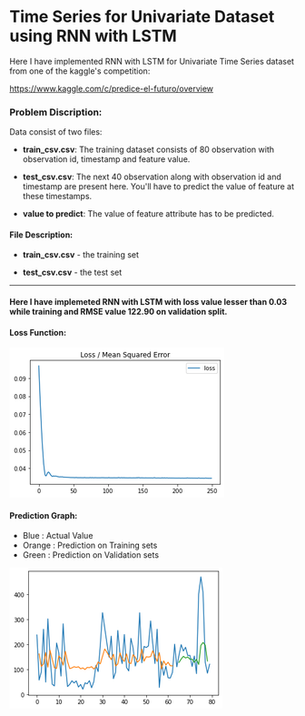 # Time Series for Univariate Dataset using RNN with LSTM

Here I have implemented RNN with LSTM for Univariate Time Series dataset from one of the kaggle's competition:

https://www.kaggle.com/c/predice-el-futuro/overview

### **Problem Discription:**

Data consist of two files:

- **train_csv.csv**: The training dataset consists of 80 observation with observation id, timestamp and feature value.

- **test_csv.csv**: The next 40 observation along with observation id and timestamp are present here. You'll have to predict the value of feature at these timestamps.

- **value to predict**: The value of feature attribute has to be predicted.

#### File Description:

- **train_csv.csv** - the training set

- **test_csv.csv** - the test set

---

 ####  Here I have implemeted RNN with LSTM with loss value lesser than 0.03 while training and RMSE value 122.90 on validation split.
 
  #### Loss Function:
  <img src="loss_func.png">
 
  #### Prediction Graph:
  - Blue : Actual Value
  - Orange : Prediction on Training sets
  - Green : Prediction on Validation sets
 <img src="prediction.png">
